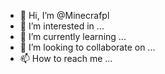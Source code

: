 - 👋 Hi, I’m @Minecrafpl
- 👀 I’m interested in ...
- 🌱 I’m currently learning ...
- 💞️ I’m looking to collaborate on ...
- 📫 How to reach me ...

<!---
Minecrafpl/Minecrafpl is a ✨ special ✨ repository because its `README.md` (this file) appears on your GitHub profile.
You can click the Preview link to take a look at your changes.
--->
